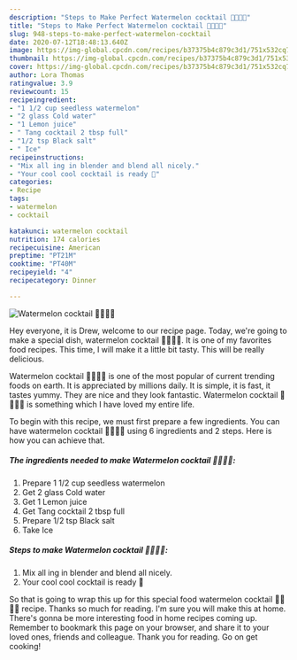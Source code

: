 ```yaml
---
description: "Steps to Make Perfect Watermelon cocktail 🍉🍓🍊🍒"
title: "Steps to Make Perfect Watermelon cocktail 🍉🍓🍊🍒"
slug: 948-steps-to-make-perfect-watermelon-cocktail
date: 2020-07-12T18:48:13.640Z
image: https://img-global.cpcdn.com/recipes/b37375b4c879c3d1/751x532cq70/watermelon-cocktail-🍉🍓🍊🍒-recipe-main-photo.jpg
thumbnail: https://img-global.cpcdn.com/recipes/b37375b4c879c3d1/751x532cq70/watermelon-cocktail-🍉🍓🍊🍒-recipe-main-photo.jpg
cover: https://img-global.cpcdn.com/recipes/b37375b4c879c3d1/751x532cq70/watermelon-cocktail-🍉🍓🍊🍒-recipe-main-photo.jpg
author: Lora Thomas
ratingvalue: 3.9
reviewcount: 15
recipeingredient:
- "1 1/2 cup seedless watermelon"
- "2 glass Cold water"
- "1 Lemon juice"
- " Tang cocktail 2 tbsp full"
- "1/2 tsp Black salt"
- " Ice"
recipeinstructions:
- "Mix all ing in blender and blend all nicely."
- "Your cool cool cocktail is ready 🥰"
categories:
- Recipe
tags:
- watermelon
- cocktail

katakunci: watermelon cocktail 
nutrition: 174 calories
recipecuisine: American
preptime: "PT21M"
cooktime: "PT40M"
recipeyield: "4"
recipecategory: Dinner

---
```



![Watermelon cocktail 🍉🍓🍊🍒](https://img-global.cpcdn.com/recipes/b37375b4c879c3d1/751x532cq70/watermelon-cocktail-🍉🍓🍊🍒-recipe-main-photo.jpg)

Hey everyone, it is Drew, welcome to our recipe page. Today, we're going to make a special dish, watermelon cocktail 🍉🍓🍊🍒. It is one of my favorites food recipes. This time, I will make it a little bit tasty. This will be really delicious.

Watermelon cocktail 🍉🍓🍊🍒 is one of the most popular of current trending foods on earth. It is appreciated by millions daily. It is simple, it is fast, it tastes yummy. They are nice and they look fantastic. Watermelon cocktail 🍉🍓🍊🍒 is something which I have loved my entire life.




To begin with this recipe, we must first prepare a few ingredients. You can have watermelon cocktail 🍉🍓🍊🍒 using 6 ingredients and 2 steps. Here is how you can achieve that.

<!--inarticleads1-->

##### The ingredients needed to make Watermelon cocktail 🍉🍓🍊🍒:

1. Prepare 1 1/2 cup seedless watermelon
1. Get 2 glass Cold water
1. Get 1 Lemon juice
1. Get  Tang cocktail 2 tbsp full
1. Prepare 1/2 tsp Black salt
1. Take  Ice




<!--inarticleads2-->

##### Steps to make Watermelon cocktail 🍉🍓🍊🍒:

1. Mix all ing in blender and blend all nicely.
1. Your cool cool cocktail is ready 🥰




So that is going to wrap this up for this special food watermelon cocktail 🍉🍓🍊🍒 recipe. Thanks so much for reading. I'm sure you will make this at home. There's gonna be more interesting food in home recipes coming up. Remember to bookmark this page on your browser, and share it to your loved ones, friends and colleague. Thank you for reading. Go on get cooking!
